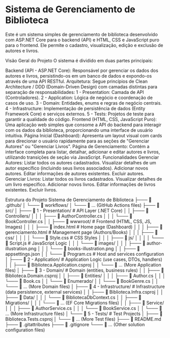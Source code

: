 # Sistema de Gerenciamento de Biblioteca
Este é um sistema simples de gerenciamento de biblioteca desenvolvido com ASP.NET Core para o backend (API) e HTML, CSS e JavaScript puro para o frontend. Ele permite o cadastro, visualização, edição e exclusão de autores e livros.

Visão Geral do Projeto
O sistema é dividido em duas partes principais:

Backend (API - ASP.NET Core): Responsável por gerenciar os dados dos autores e livros, persistindo-os em um banco de dados e expondo-os através de uma API RESTful.
Arquitetura: Segue princípios de Clean Architecture / DDD (Domain-Driven Design) com camadas distintas para separação de responsabilidades:
1 - Presentation: Camada de API (Controladores).
2 - Application: Lógica de negócio e coordenação de casos de uso.
3 - Domain: Entidades, enums e regras de negócio centrais.
4 - Infrastructure: Implementação de persistência de dados (Entity Framework Core) e serviços externos.
5 - Tests: Projetos de teste para garantir a qualidade do código.
Frontend (HTML, CSS, JavaScript Puro): Uma aplicação web simples que consome a API do backend para interagir com os dados da biblioteca, proporcionando uma interface de usuário intuitiva.
Página Inicial (Dashboard): Apresenta um layout visual com cards para direcionar o usuário rapidamente para as seções de "Gerenciar Autores" ou "Gerenciar Livros".
Página de Gerenciamento: Contém a interface completa para listar, detalhar, adicionar e editar autores e livros, utilizando transições de seção via JavaScript.
Funcionalidades
Gerenciar Autores:
Listar todos os autores cadastrados.
Visualizar detalhes de um autor específico (incluindo seus livros associados).
Adicionar novos autores.
Editar informações de autores existentes.
Excluir autores.
Gerenciar Livros:
Listar todos os livros cadastrados.
Visualizar detalhes de um livro específico.
Adicionar novos livros.
Editar informações de livros existentes.
Excluir livros.

Estrutura do Projeto
Sistema de Gerenciamento de Biblioteca
├─── 📁 .github/
│    └─── 📁 workflows/
│         └─── 📄 ... (GitHub Actions files)
├─── 📁 src/
│    ├─── 📁 1 - Presentation/        # API Layer (.NET Core)
│    │    ├─── 📁 Controllers/
│    │    │    ├─── 📄 AuthorController.cs
│    │    │    └─── 📄 BookController.cs
│    │    ├─── 📁 wwwroot/           # Frontend (HTML, CSS, JS, Images)
│    │    │    ├─── 📄 index.html       # Home page (Dashboard)
│    │    │    ├─── 📄 gerenciamento.html # Management page (Authors/Books)
│    │    │    ├─── 📁 css/
│    │    │    │    └─── 📄 Style.css    # CSS Styles
│    │    │    ├─── 📁 js/
│    │    │    │    └─── 📄 Script.js    # JavaScript Logic
│    │    │    └─── 📁 images/
│    │    │         ├─── 📄 author-illustration.png
│    │    │         └─── 📄 books-illustration.png
│    │    ├─── 📄 appsettings.json
│    │    └─── 📄 Program.cs           # Host and services configuration
│    ├─── 📁 2 - Application/         # Application Logic (use cases, DTOs, handlers)
│    │    ├─── 📄 Biblioteca.Application.csproj
│    │    └─── 📄 ... (More Application files)
│    ├─── 📁 3 - Domain/              # Domain (entities, business rules)
│    │    ├─── 📄 Biblioteca.Domain.csproj
│    │    ├─── 📁 Entities/
│    │    │    ├─── 📄 Author.cs
│    │    │    └─── 📄 Book.cs
│    │    └─── 📁 Enumerado/
│    │        └─── 📄 BookGenre.cs
│    │    └─── 📄 ... (More Domain files)
│    ├─── 📁 4 - Infrastructure/      # Infrastructure (data persistence, external services)
│    │    ├─── 📄 Biblioteca.Infra.csproj
│    │    ├─── 📁 Data/
│    │    │    └─── 📄 BibliotecaDbContext.cs
│    │    ├─── 📁 Migrations/
│    │    │    └─── 📄 ... (EF Core Migrations files)
│    │    ├─── 📁 Service/
│    │    │    ├─── 📄 AuthorService.cs
│    │    │    └─── 📄 BookService.cs
│    │    └─── 📄 ... (More Infrastructure files)
│    └─── 📁 5 - Tests/               # Test Projects
│        ├─── 📄 Biblioteca.Tests.csproj
│        └─── 📄 ... (More Test files)
├─── 📄 README.md
├─── 📄 .gitattributes
├─── 📄 .gitignore
└─── 📄 ... (Other solution configuration files)
